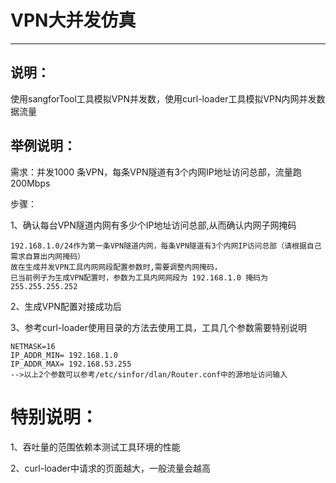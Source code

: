 # VPN大并发仿真

---

## 说明：

使用sangforTool工具模拟VPN并发数，使用curl-loader工具模拟VPN内网并发数据流量

## 举例说明：

需求：并发1000 条VPN，每条VPN隧道有3个内网IP地址访问总部，流量跑200Mbps

步骤：

1、确认每台VPN隧道内网有多少个IP地址访问总部,从而确认内网子网掩码

```
192.168.1.0/24作为第一条VPN隧道内网，每条VPN隧道有3个内网IP访问总部（请根据自己需求自算出内网掩码）
故在生成并发VPN工具内网网段配置参数时,需要调整内网掩码，
已当前例子为生成VPN配置时，参数为工具内网网段为 192.168.1.0 掩码为 255.255.255.252
```

2、生成VPN配置对接成功后

3、参考curl-loader使用目录的方法去使用工具，工具几个参数需要特别说明

```
NETMASK=16
IP_ADDR_MIN= 192.168.1.0 
IP_ADDR_MAX= 192.168.53.255
-->以上2个参数可以参考/etc/sinfor/dlan/Router.conf中的源地址访问输入
```

# 特别说明：

1、吞吐量的范围依赖本测试工具环境的性能

2、curl-loader中请求的页面越大，一般流量会越高

